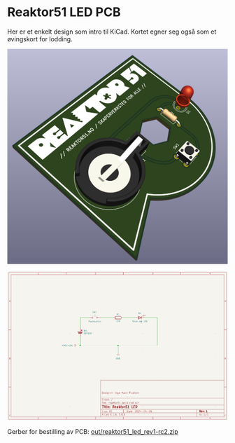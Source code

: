 
# Reaktor51 LED PCB

Her er et enkelt design som intro til KiCad. Kortet egner seg også som et øvingskort for lodding.

![PCB](./doc/reaktor51_led_3d.png)

![Skjema](./doc/reaktor51_led_schematic.png)

Gerber for bestilling av PCB:
[out/reaktor51_led_rev1-rc2.zip](out/reaktor51_led_rev1-rc2.zip)